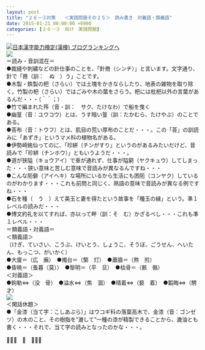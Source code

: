 ```yaml
---
layout: post
title: "２６－③対策　　＜実践問題その２５＞　読み書き　対義語・類義語"
date: 2015-01-21 00:00:00 +0900
categories: [２６－③　向け　実践問題]
---
```


[![](/syuusyuu9701/assets/images/２６－③対策-＜実践問題その２５＞-読み書き-対義語・類義語-br_c_3028_1.gif)](http://blog.with2.net/link.php?1659096:3028 "日本漢字能力検定(漢検) ブログランキングへ")[日本漢字能力検定(漢検) ブログランキングへ](http://blog.with2.net/link.php?1659096:3028)  
![](/syuusyuu9701/assets/images/２６－③対策-＜実践問題その２５＞-読み書き-対義語・類義語-ba2f32fc72700fe50b3580cc48e5c0a4.png)  
＝読み・音訓混在＝  
●裁縫や刺繍などの針仕事のことを、「針黹（シンチ）」と言います。文字通り、針で「黹（訓：　ぬ　）う」ことです。  
●木製・鉄製の杷（さらい）では土塊をかきならしたり、地表の雑物を取り除く。竹製の杷（さらい）ではごみや木の葉をさらう。杷には枇杷以外の言葉があるんだ・・・（＾＾；）  
●竹で編まれた筰（音・訓：　サク、たけなわ）で船を曳く  
●幽篁（音：ユウコウ）とは、うす暗い篁（訓：たかむら、たけやぶ）のことである。  
●荅布（音：トウフ）とは、肌目の荒い厚布のことだ・・・。この「荅」の訓読みに「あずき」というマメ科の植物名がある。  
●伊勢崎銘仙ってのに、「珍絣（チンがすり」というのがあるみたいだけど、音読みで「珍絣（チンホウ）」ともいうようだ・・・。  
●道が狭隘（キョウアイ）で車が通れず、仕事が隘窮（ヤクキュウ）してしまった・・・狭い意味と苦しむ意味で音読みが異なるんですね・・・  
●こんな阨僻（アイヘキ）な場所にいるから生活にも困阨（コンヤク）しているのがわかります・・・これも前問と同じく、熟語の意味で音読みが異なる例ですね・・・  
●石を種（　う　）えて美玉と妻を得たという故事を「種玉の縁」という。凖１レベルの読みだ・・・  
●博文約礼を以てすれば、亦以って畔（訓：そ　む）かざるべし・・・これも凖１レベル・・・  
＝類義語・対義語＝  
＜類義語＞  
（けぎ、ていさい、こうぶ、けいとう、しょうこ、そうぼ、ごうせん、へいたん、もっこつ、がいかく）  
●大廈＝（広　廡）　●燭台＝（檠　灯）　●蕭牆＝（熬　煎）  
●昏暁＝（蚤暮（莫））　●黎明＝（平　旦）　●枯骨＝（骸　骼）  
＜対義語＞  
●鉤勒⇔（没　骨）　●溢水⇔（焦　涸）　●晴着⇔（褻　着）　●韜晦⇔（騁　才）  
![](/syuusyuu9701/assets/images/２６－③対策-＜実践問題その２５＞-読み書き-対義語・類義語-14d904dcb73cad3ce52d3d6b3afd8437.png)  
＜閑話休題＞  
●「金漆（当て字：こしあぶら）」はウコギ科の落葉高木で、金漆（音：ゴンゼツ）の木のこと、その樹脂を”漉して”一種の漆が精製できることから、漉油とも書く・・・それで、当て字の読みとなったのかな・・・。  
  
👋👋👋　🐑　👋👋👋  
  